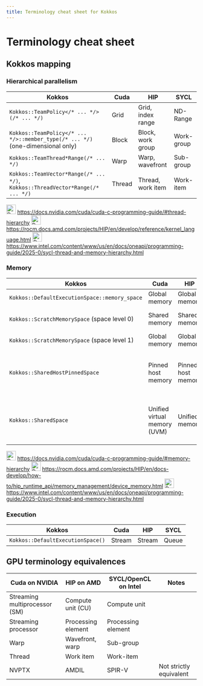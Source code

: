 ```yaml
---
title: Terminology cheat sheet for Kokkos
---
```


<!--#ifndef PRINT-->

# Terminology cheat sheet

<!--#endif-->

## Kokkos mapping

### Hierarchical parallelism

| Kokkos                                                                         | Cuda   | HIP               | SYCL       |
|--------------------------------------------------------------------------------|--------|-------------------|------------|
| `Kokkos::TeamPolicy</* ... */>(/* ... */)`                                     | Grid   | Grid, index range | ND-Range   | League
| `Kokkos::TeamPolicy</* ... */>::member_type(/* ... */)` (one-dimensional only) | Block  | Block, work group | Work-group | Team
| `Kokkos::TeamThread*Range(/* ... */)`                                          | Warp   | Warp, wavefront   | Sub-group  | SIMD chunk
| `Kokkos::TeamVector*Range(/* ... */)`, `Kokkos::ThreadVector*Range(/* ... */)` | Thread | Thread, work item | Work-item  | OpenMP thread, SIMD lane

<!--#ifndef PRINT-->
<img title="Doc" alt="Doc" src="./images/doc_txt.svg" height="25"> https://docs.nvidia.com/cuda/cuda-c-programming-guide/#thread-hierarchy
<img title="Doc" alt="Doc" src="./images/doc_txt.svg" height="25"> https://rocm.docs.amd.com/projects/HIP/en/develop/reference/kernel_language.html
<img title="Doc" alt="Doc" src="./images/doc_txt.svg" height="25"> https://www.intel.com/content/www/us/en/docs/oneapi/programming-guide/2025-0/sycl-thread-and-memory-hierarchy.html
<!--#endif-->

### Memory

| Kokkos                                        | Cuda                         | HIP                | SYCL                                       |
|-----------------------------------------------|------------------------------|--------------------|--------------------------------------------|
| `Kokkos::DefaultExecutionSpace::memory_space` | Global memory                | Global memory      | Global memory                              |
| `Kokkos::ScratchMemorySpace` (space level 0)  | Shared memory                | Shared memory      | (Shared) local memory?                     |
| `Kokkos::ScratchMemorySpace` (space level 1)  | Global memory                | Global memory      | Global memory?                             |
| `Kokkos::SharedHostPinnedSpace`               | Pinned host memory           | Pinned host memory | Unified shared memory (USM) of type host   |
| `Kokkos::SharedSpace`                         | Unified virtual memory (UVM) | Unified memory     | Unified shared memory (USM) of type shared |

<!--#ifndef PRINT-->
<img title="Doc" alt="Doc" src="./images/doc_txt.svg" height="25"> https://docs.nvidia.com/cuda/cuda-c-programming-guide/#memory-hierarchy
<img title="Doc" alt="Doc" src="./images/doc_txt.svg" height="25"> https://rocm.docs.amd.com/projects/HIP/en/docs-develop/how-to/hip_runtime_api/memory_management/device_memory.html
<img title="Doc" alt="Doc" src="./images/doc_txt.svg" height="25"> https://www.intel.com/content/www/us/en/docs/oneapi/programming-guide/2025-0/sycl-thread-and-memory-hierarchy.html
<!--#endif-->

### Execution

| Kokkos                                        | Cuda                         | HIP                | SYCL                               |
|-----------------------------------------------|------------------------------|--------------------|------------------------------------|
| `Kokkos::DefaultExecutionSpace()`             | Stream                       | Stream             | Queue                              |

## GPU terminology equivalences

| Cuda on NVIDIA                | HIP on AMD         | SYCL/OpenCL on Intel | Notes                   |
|-------------------------------|--------------------|----------------------|-------------------------|
| Streaming multiprocessor (SM) | Compute unit (CU)  | Compute unit         |                         |
| Streaming processor           | Processing element | Processing element   |                         |
| Warp                          | Wavefront, warp    | Sub-group            |                         |
| Thread                        | Work item          | Work-item            |                         |
| NVPTX                         | AMDIL              | SPIR-V               | Not strictly equivalent |


